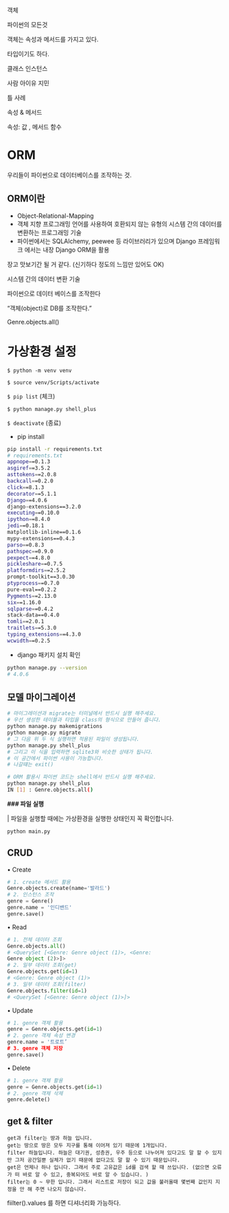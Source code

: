 객체

파이썬의 모든것

객체는 속성과 메서드를 가지고 있다. 

타입이기도 하다. 

클래스 인스턴스

사람 아이유 지민

틀 사례

속성 & 메서드

속성: 값 , 메서드 함수



# ORM

우리들이 파이썬으로 데이터베이스를 조작하는 것. 



## ORM이란

- Object-Relational-Mapping
- 객체 지향 프로그래밍 언어를 사용하여 호환되지 않는 유형의 시스템 간의 데이터를 변환하는 프로그래밍 기술
- 파이썬에서는 SQLAlchemy, peewee 등 라이브러리가 있으며 Django 프레임워크 에서는 내장 Django ORM을 활용

장고 맛보기간 될 거 같다. (신기하다 정도의 느낌만 있어도 OK)

시스템 간의 데이터 변환 기술 



파이썬으로 데이터 베이스를 조작한다

“객체(object)로 DB를 조작한다.”

Genre.objects.all()

# 가상환경 설정

```$ python -m venv venv```

```$ source venv/Scripts/activate```

```$ pip list```   (체크)

```$ python manage.py shell_plus```

```$ deactivate``` (종료)



* pip install
```bash
pip install -r requirements.txt 
# requirements.txt 
appnope==0.1.3
asgiref==3.5.2
asttokens==2.0.8
backcall==0.2.0
click==8.1.3
decorator==5.1.1
Django==4.0.6
django-extensions==3.2.0
executing==0.10.0
ipython==8.4.0
jedi==0.18.1
matplotlib-inline==0.1.6
mypy-extensions==0.4.3
parso==0.8.3
pathspec==0.9.0
pexpect==4.8.0
pickleshare==0.7.5
platformdirs==2.5.2
prompt-toolkit==3.0.30
ptyprocess==0.7.0
pure-eval==0.2.2
Pygments==2.13.0
six==1.16.0
sqlparse==0.4.2
stack-data==0.4.0
tomli==2.0.1
traitlets==5.3.0
typing_extensions==4.3.0
wcwidth==0.2.5
```

* django 패키지 설치 확인
```bash
python manage.py --version
# 4.0.6
```

## 모델 마이그레이션

```bash
# 마이그레이션과 migrate는 터미널에서 반드시 실행 해주세요. 
# 우선 생성한 테이블과 타입을 class의 형식으로 만들어 줍니다. 
python manage.py makemigrations
python manage.py migrate
# 그 다음 위 두 식 실행하면 적용된 파일이 생성됩니다. 
python manage.py shell_plus
# 그리고 이 식을 입력하면 sqlite3와 비슷한 상태가 됩니다. 
# 이 공간에서 파이썬 사용이 가능합니다. 
# 나갈떄는 exit()
```

```bash
# ORM 활용시 파이썬 코드는 shell에서 반드시 실행 해주세요.
python manage.py shell_plus 
IN [1] : Genre.objects.all()
```

**### 파일 실행**

| 파일을 실행할 때에는 가상환경을 실행한 상태인지 꼭 확인합니다.

```bash
python main.py
```

## CRUD

• Create

```python
# 1. create 메서드 활용
Genre.objects.create(name='발라드')
# 2. 인스턴스 조작
genre = Genre()
genre.name = '인디밴드'
genre.save()
```

• Read

```python
# 1. 전체 데이터 조회
Genre.objects.all()
# <QuerySet [<Genre: Genre object (1)>, <Genre:
Genre object (2)>]>
# 2. 일부 데이터 조회(get)
Genre.objects.get(id=1)
# <Genre: Genre object (1)>
# 3. 일부 데이터 조회(filter)
Genre.objects.filter(id=1)
# <QuerySet [<Genre: Genre object (1)>]>
```

• Update

```python
# 1. genre 객체 활용
genre = Genre.objects.get(id=1)
# 2. genre 객체 속성 변경
genre.name = '트로트’
# 3. genre 객체 저장
genre.save()
```

• Delete

```python
# 1. genre 객체 활용
genre = Genre.objects.get(id=1)
# 2. genre 객체 삭제
genre.delete()
```

## get & filter

```
get과 filter는 땅과 하늘 입니다. 
get는 땅으로 땅은 모두 지구를 통해 이어져 있기 때문에 1개입니다. 
filter 하늘입니다. 하늘은 대기권, 성층권, 우주 등으로 나누어져 있다고도 말 할 수 있지만 그저 공간일뿐 실체가 없기 때문에 없다고도 말 할 수 있기 때문입니다. 
get은 언제나 하나 입니다. 그래서 주로 고유값은 id를 검색 할 때 쓰입니다. (없으면 오류가 떠 바로 알 수 있고, 중복되어도 바로 알 수 있습니다. )
filter는 0 ~ 무한 입니다. 그래서 리스트로 저장이 되고 값을 불러올때 몇번째 값인지 지정을 안 해 주면 나오지 않습니다. 
```

fiilter().values 를 하면 디셔너리화 가능하다. 









